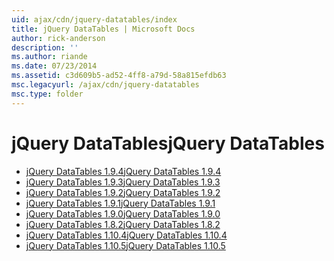 ```yaml
---
uid: ajax/cdn/jquery-datatables/index
title: jQuery DataTables | Microsoft Docs
author: rick-anderson
description: ''
ms.author: riande
ms.date: 07/23/2014
ms.assetid: c3d609b5-ad52-4ff8-a79d-58a815efdb63
msc.legacyurl: /ajax/cdn/jquery-datatables
msc.type: folder
---
```

<a name="jquery-datatables"></a><span data-ttu-id="1eeaa-102">jQuery DataTables</span><span class="sxs-lookup"><span data-stu-id="1eeaa-102">jQuery DataTables</span></span>
====================
- [<span data-ttu-id="1eeaa-103">jQuery DataTables 1.9.4</span><span class="sxs-lookup"><span data-stu-id="1eeaa-103">jQuery DataTables 1.9.4</span></span>](cdnjquerydatatables194.md)
- [<span data-ttu-id="1eeaa-104">jQuery DataTables 1.9.3</span><span class="sxs-lookup"><span data-stu-id="1eeaa-104">jQuery DataTables 1.9.3</span></span>](cdnjquerydatatables193.md)
- [<span data-ttu-id="1eeaa-105">jQuery DataTables 1.9.2</span><span class="sxs-lookup"><span data-stu-id="1eeaa-105">jQuery DataTables 1.9.2</span></span>](cdnjquerydatatables192.md)
- [<span data-ttu-id="1eeaa-106">jQuery DataTables 1.9.1</span><span class="sxs-lookup"><span data-stu-id="1eeaa-106">jQuery DataTables 1.9.1</span></span>](cdnjquerydatatables191.md)
- [<span data-ttu-id="1eeaa-107">jQuery DataTables 1.9.0</span><span class="sxs-lookup"><span data-stu-id="1eeaa-107">jQuery DataTables 1.9.0</span></span>](cdnjquerydatatables190.md)
- [<span data-ttu-id="1eeaa-108">jQuery DataTables 1.8.2</span><span class="sxs-lookup"><span data-stu-id="1eeaa-108">jQuery DataTables 1.8.2</span></span>](cdnjquerydatatables182.md)
- [<span data-ttu-id="1eeaa-109">jQuery DataTables 1.10.4</span><span class="sxs-lookup"><span data-stu-id="1eeaa-109">jQuery DataTables 1.10.4</span></span>](cdnjquerydatatables104.md)
- [<span data-ttu-id="1eeaa-110">jQuery DataTables 1.10.5</span><span class="sxs-lookup"><span data-stu-id="1eeaa-110">jQuery DataTables 1.10.5</span></span>](cdnjquerydatatables105.md)
